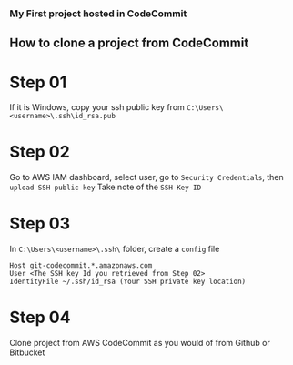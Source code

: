 ### My First project hosted in CodeCommit

## How to clone a project from CodeCommit

# Step 01

If it is Windows, copy your ssh public key from `C:\Users\<username>\.ssh\id_rsa.pub`

# Step 02

Go to AWS IAM dashboard, select user, go to `Security Credentials`, then `upload SSH public key`
Take note of the `SSH Key ID`

# Step 03

In `C:\Users\<username>\.ssh\` folder, create a `config` file

```
Host git-codecommit.*.amazonaws.com
User <The SSH key Id you retrieved from Step 02>
IdentityFile ~/.ssh/id_rsa (Your SSH private key location)
```

# Step 04

Clone project from AWS CodeCommit as you would of from Github or Bitbucket
